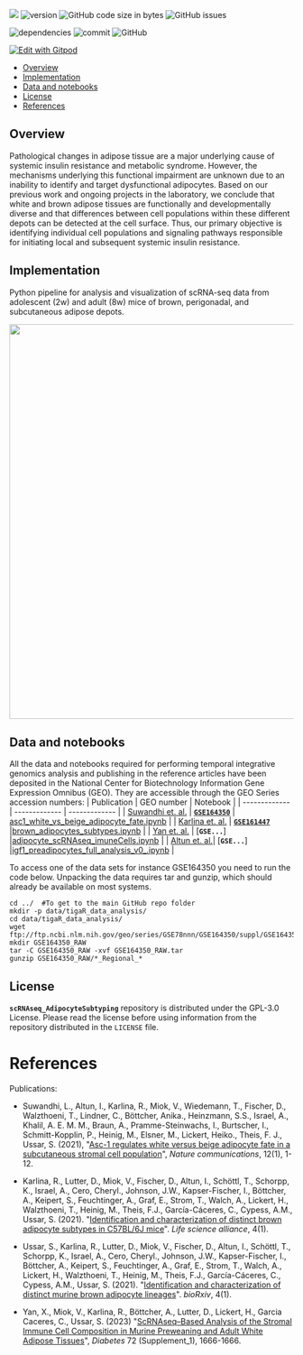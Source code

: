 ![](https://img.shields.io/badge/language-Python-orange.svg) ![version](https://img.shields.io/badge/GiHub_version-1.1.0-519dd9) ![GitHub code size in bytes](https://img.shields.io/github/languages/code-size/viktormiok/scRNAseq_AdipocyteSubtyping) ![GitHub issues](https://img.shields.io/github/issues/viktormiok/scRNAseq_AdipocyteSubtyping)

![dependencies](https://img.shields.io/badge/dependencies-up%20to%20date-orange)  	![commit](https://img.shields.io/github/last-commit/viktormiok/scRNAseq_AdipocyteSubtyping) ![GitHub](https://img.shields.io/github/license/viktormiok/scRNAseq_AdipocyteSubtyping)

[![Edit with Gitpod](https://gitpod.io/button/open-in-gitpod.svg)](https://gitpod.io/#https://github.com/viktormiok/scRNAseq_AdipocyteSubtyping) 



- [Overview](#overview)
- [Implementation](#implementation)
- [Data and notebooks](#data-and-notebooks)
- [License](#license)
- [References](#references)

## Overview

Pathological changes in adipose tissue are a major underlying cause of systemic insulin resistance and metabolic syndrome. However, the mechanisms underlying this functional impairment are unknown due to an inability to identify and target dysfunctional adipocytes. Based on our previous work and ongoing projects in the laboratory, we conclude that white and brown adipose tissues are functionally and developmentally diverse and that differences between cell populations within these different depots can be detected at the cell surface. 
Thus, our primary objective is identifying individual cell populations and signaling pathways responsible for initiating local and subsequent systemic insulin resistance. 


## Implementation

Python pipeline for analysis and visualization of scRNA-seq data from adolescent (2w) and adult (8w) mice of brown, perigonadal, and subcutaneous adipose depots.

<img src="https://user-images.githubusercontent.com/22052679/148747517-60266170-396b-43e2-82cd-a226077820dc.png" align="top" height="700" width="600">

## Data and notebooks
All the data and notebooks required for performing temporal integrative genomics analysis and publishing in the reference articles have been deposited in the National Center for Biotechnology Information Gene Expression Omnibus (GEO). They are accessible through the GEO Series accession numbers:
| Publication     | GEO number | Notebook |
| ------------- | ------------- | ------------- |
| [Suwandhi et. al.](https://doi.org/10.1038/s41467-021-21826-9)  | [__`GSE164350`__](https://www.ncbi.nlm.nih.gov/geo/query/acc.cgi?acc=GSM4117045)  | [asc1_white_vs_beige_adipocyte_fate.ipynb](https://github.com/viktormiok/scRNAseq_AdipocyteSubtyping/blob/main/notebooks/asc1_white_vs_beige_adipocyte_fate.ipynb) |
| [Karlina et. al.](https://www.life-science-alliance.org/content/4/1/e202000924)  | [__`GSE161447`__](https://www.ncbi.nlm.nih.gov/geo/query/acc.cgi?acc=GSE138079)  |[brown_adipocytes_subtypes.ipynb](https://github.com/viktormiok/scRNAseq_AdipocyteSubtyping/blob/main/notebooks/brown_adipocytes_subtypes.ipynb) |
| [Yan et. al.](https://diabetesjournals.org/diabetes/article/72/Supplement_1/1666-P/150177)  | [__`GSE...`__]  |[adipocyte_scRNAseq_imuneCells.ipynb](https://github.com/viktormiok/scRNAseq_Adipocyte_ImmuneCells/blob/main/notebooks/adipocyte_scRNAseq_imuneCells.ipynb) |
| [Altun et. al.](https://www.biorxiv.org/content/10.1101/2025.02.08.637214v1)| [__`GSE...`__]  |[igf1_preadipocytes_full_analysis_v0_.ipynb](https://github.com/viktormiok/scRNAseq_AdipocyteSubtyping/blob/main/notebooks/asc1_white_vs_beige_adipocyte_fate.ipynb) |

To access one of the data sets for instance GSE164350 you need to run the code below. Unpacking the data requires tar and gunzip, which should already be available on most systems.

```
cd ../  #To get to the main GitHub repo folder
mkdir -p data/tigaR_data_analysis/
cd data/tigaR_data_analysis/
wget ftp://ftp.ncbi.nlm.nih.gov/geo/series/GSE78nnn/GSE164350/suppl/GSE164350_RAW.tar
mkdir GSE164350_RAW
tar -C GSE164350_RAW -xvf GSE164350_RAW.tar
gunzip GSE164350_RAW/*_Regional_*
```

## License

__`scRNAseq_AdipocyteSubtyping`__ repository is distributed under the GPL-3.0 License. Please read the license before using information from the repository distributed in the `LICENSE` file.

# References

Publications:

- Suwandhi, L., Altun, I., Karlina, R., Miok, V., Wiedemann, T., Fischer, D., Walzthoeni, T., Lindner, C., Böttcher, Anika., Heinzmann, S.S., Israel, A., Khalil, A. E. M. M., Braun, A., Pramme-Steinwachs, I., Burtscher, I., Schmitt-Kopplin, P., Heinig, M., Elsner, M., Lickert, Heiko., Theis, F. J., Ussar, S. (2021), "[Asc-1 regulates white versus beige adipocyte fate in a subcutaneous stromal cell population](https://doi.org/10.1038/s41467-021-21826-9)", *Nature communications*, 12(1), 1-12.

- Karlina, R., Lutter, D., Miok, V., Fischer, D., Altun, I., Schöttl, T., Schorpp, K., Israel, A., Cero, Cheryl., Johnson, J.W., Kapser-Fischer, I., Böttcher, A., Keipert, S., Feuchtinger, A., Graf, E., Strom, T., Walch, A., Lickert, H., Walzthoeni, T., Heinig, M., Theis, F.J., García-Cáceres, C., Cypess, A.M., Ussar, S. (2021). "[Identification and characterization of distinct brown adipocyte subtypes in C57BL/6J mice](https://www.life-science-alliance.org/content/4/1/e202000924)". *Life science alliance*, 4(1).

- Ussar, S., Karlina, R., Lutter, D., Miok, V., Fischer, D., Altun, I., Schöttl, T., Schorpp, K., Israel, A., Cero, Cheryl., Johnson, J.W., Kapser-Fischer, I., Böttcher, A., Keipert, S., Feuchtinger, A., Graf, E., Strom, T., Walch, A., Lickert, H., Walzthoeni, T., Heinig, M., Theis, F.J., García-Cáceres, C., Cypess, A.M., Ussar, S. (2021). "[Identification and characterization of distinct murine brown adipocyte lineages](https://www.biorxiv.org/content/10.1101/2020.08.24.264416v1.abstract)". *bioRxiv*, 4(1).

- Yan, X., Miok, V., Karlina, R., Böttcher, A., Lutter, D., Lickert, H., Garcia Caceres, C., Ussar, S. (2023) "[ScRNAseq–Based Analysis of the Stromal Immune Cell Composition in Murine Preweaning and Adult White Adipose Tissues](https://diabetesjournals.org/diabetes/article/72/Supplement_1/1666-P/150177)", *Diabetes* 72 (Supplement_1), 1666-1666.

